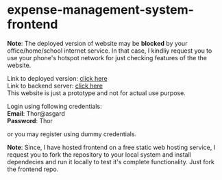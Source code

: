 # expense-management-system-frontend

**Note**: The deployed version of website may be **blocked** by your office/home/school internet service. In that case, I kindliy request you to use your phone's hotspot network for just checking features of the the website.          

Link to deployed version: [click here](https://expense-management-system-frontend.onrender.com)          
Link to backend server: [click here](https://github.com/ujjawalmodanwal/expense-management-system-backend)     
This website is just a prototype and not for actual use purpose.
       

Login using following credentials:      
**Email**: Thor@asgard        
**Password**: Thor                

or you may register using dummy credentials.      

**Note**: Since, I have hosted frontend on a free static web hosting service, I request you to fork the repository to your local system and install dependecies and run it locally to test it's complete functionality. Just fork the frontend repo.  
